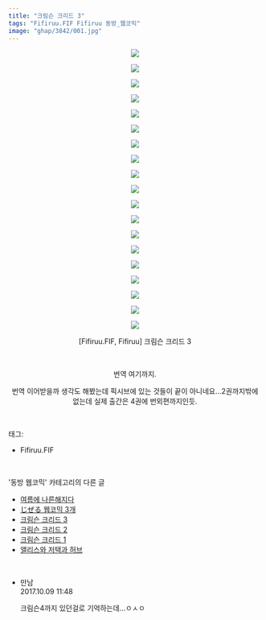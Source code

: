 ```yaml
---
title: "크림슨 크리드 3"
tags: "Fifiruu.FIF Fifiruu 동방_웹코믹"
image: "ghap/3842/001.jpg"
---
```

<div class="article">
<p style="text-align: center; clear: none; float: none;"><img src="{{ site.nasurl }}/ghap/3842/001.jpg"/></p>
<p style="text-align: center; clear: none; float: none;"><img src="{{ site.nasurl }}/ghap/3842/002.jpg"/></p>
<p style="text-align: center; clear: none; float: none;"><img src="{{ site.nasurl }}/ghap/3842/003.jpg"/></p>
<p style="text-align: center; clear: none; float: none;"><img src="{{ site.nasurl }}/ghap/3842/004.jpg"/></p>
<p style="text-align: center; clear: none; float: none;"><img src="{{ site.nasurl }}/ghap/3842/005.jpg"/></p>
<p style="text-align: center; clear: none; float: none;"><img src="{{ site.nasurl }}/ghap/3842/006.jpg"/></p>
<p style="text-align: center; clear: none; float: none;"><img src="{{ site.nasurl }}/ghap/3842/007.jpg"/></p>
<p style="text-align: center; clear: none; float: none;"><img src="{{ site.nasurl }}/ghap/3842/008.jpg"/></p>
<p style="text-align: center; clear: none; float: none;"><img src="{{ site.nasurl }}/ghap/3842/009.jpg"/></p>
<p style="text-align: center; clear: none; float: none;"><img src="{{ site.nasurl }}/ghap/3842/010.jpg"/></p>
<p style="text-align: center; clear: none; float: none;"><img src="{{ site.nasurl }}/ghap/3842/011.jpg"/></p>
<p style="text-align: center; clear: none; float: none;"><img src="{{ site.nasurl }}/ghap/3842/012.jpg"/></p>
<p style="text-align: center; clear: none; float: none;"><img src="{{ site.nasurl }}/ghap/3842/013.jpg"/></p>
<p style="text-align: center; clear: none; float: none;"><img src="{{ site.nasurl }}/ghap/3842/014.jpg"/></p>
<p style="text-align: center; clear: none; float: none;"><img src="{{ site.nasurl }}/ghap/3842/015.jpg"/></p>
<p style="text-align: center; clear: none; float: none;"><img src="{{ site.nasurl }}/ghap/3842/016.jpg"/></p>
<p style="text-align: center; clear: none; float: none;"><img src="{{ site.nasurl }}/ghap/3842/017.jpg"/></p>
<p style="text-align: center; clear: none; float: none;"><img src="{{ site.nasurl }}/ghap/3842/018.jpg"/></p>
<p style="text-align: center; clear: none; float: none;"><img src="{{ site.nasurl }}/ghap/3842/019.jpg"/></p>
<p style="text-align: center; clear: none; float: none;">[Fifiruu.FIF, Fifiruu] 크림슨 크리드 3</p>
<p style="text-align: center; clear: none; float: none;"><br/></p>
<p style="text-align: center; clear: none; float: none;">번역 여기까지.</p>
<p style="text-align: center; clear: none; float: none;">번역 이어받을까 생각도 해봤는데 픽시브에 있는 것들이 끝이 아니네요...2권까지밖에 없는데 실제 출간은 4권에 번외편까지인듯.</p>
</div><br/>
<div class="tagTrail">
<p>태그: </p>
<ul>
<li>Fifiruu.FIF</li>
</ul>
</div><br/>
<div class="another">
<p>'동방 웹코믹' 카테고리의 다른 글</p>
<ul>
<li><a href="/2017-10-17-ghap_3857">여름에 나른해지다</a></li>
<li><a href="/2017-10-09-ghap_3846">じぜる 웹코믹 3개</a></li>
<li><a href="/2017-10-06-ghap_3842">크림슨 크리드 3</a></li>
<li><a href="/2017-10-06-ghap_3841">크림슨 크리드 2</a></li>
<li><a href="/2017-10-06-ghap_3840">크림슨 크리드 1</a></li>
<li><a href="/2017-10-06-ghap_3832">앨리스와 저택과 허브</a></li>
</ul>
</div><br/>
<div class="cb_module cb_fluid">
<div class="cb_wrt cb_profile">
<div class="comment">
<ul>
<li class="cb_thumb_off" id="comment15101066">
<div class="cb_comment_area">
<div class="cb_info_area">
<div class="cb_section">
<span class="cb_nick_name">만남</span>
</div>
<div class="cb_section">
<span class="cb_date">2017.10.09 11:48 </span>
</div>
</div>
<div class="cb_dsc_comment">
<p class="cb_dsc">
											크림슨4까지 있던걸로 기억하는데...ㅇㅅㅇ<br/>
</p>
</div>
</div></li>
</ul>
</div>
</div><!-- commentList close -->
</div><br/>
